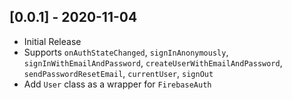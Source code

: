 ## [0.0.1] - 2020-11-04

* Initial Release
* Supports `onAuthStateChanged`, `signInAnonymously`, `signInWithEmailAndPassword`, `createUserWithEmailAndPassword`, `sendPasswordResetEmail`, `currentUser`, `signOut`
* Add `User` class as a wrapper for `FirebaseAuth`
